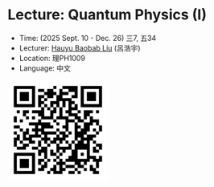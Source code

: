 # Lecture: Quantum Physics (I)
* Time: (2025 Sept. 10 - Dec. 26) 三7, 五34
* Lecturer: [Hauyu Baobab Liu](https://baobabyoo.github.io/) (呂浩宇)
* Location: 理PH1009
* Language: 中文

<img src="./images/QR_QM.png" alt="QRcode" width="200px"/>
